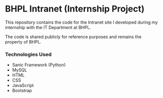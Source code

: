 # BHPL Intranet (Internship Project)

This repository contains the code for the Intranet site I developed during my internship with the IT Department at BHPL.

The code is shared publicly for reference purposes and remains the property of BHPL.

### Technologies Used

- Sanic Framework (Python)
- MySQL
- HTML
- CSS
- JavaScript
- Bootstrap
